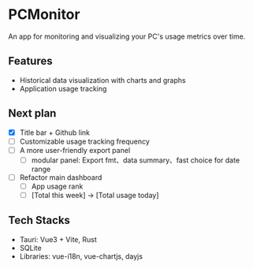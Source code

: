 # PCMonitor

An app for monitoring and visualizing your PC's usage metrics over time.

## Features

- Historical data visualization with charts and graphs
- Application usage tracking

## Next plan

- [x] Title bar + Github link
- [ ] Customizable usage tracking frequency
- [ ] A more user-friendly export panel
    - [ ] modular panel: Export fmt、data summary、fast choice for date range
- [ ] Refactor main dashboard
    - [ ] App usage rank
    - [ ] [Total this week] -> [Total usage today]

## Tech Stacks

- Tauri: Vue3 + Vite, Rust
- SQLite
- Libraries: vue-i18n, vue-chartjs, dayjs